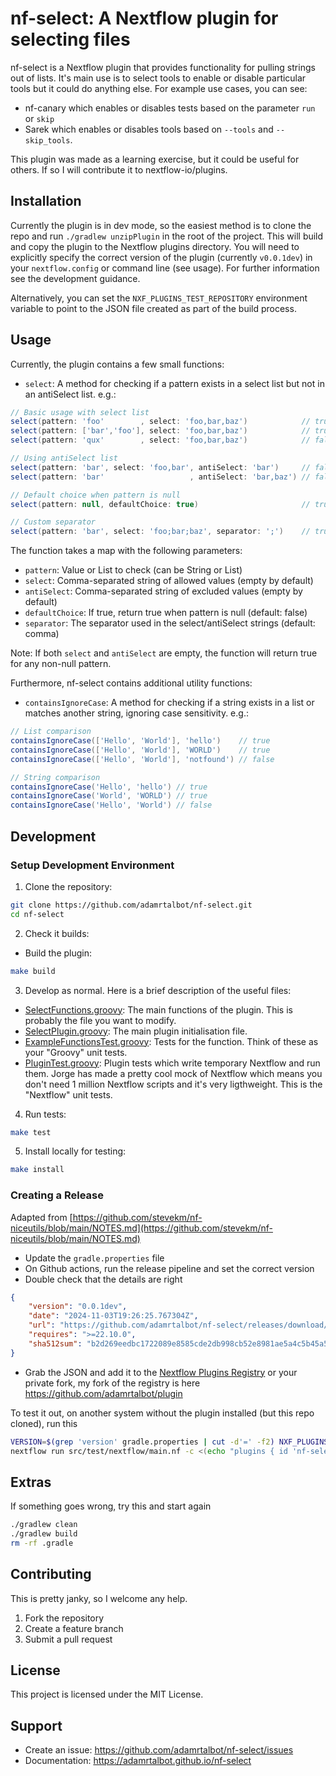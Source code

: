 # nf-select: A Nextflow plugin for selecting files

nf-select is a Nextflow plugin that provides functionality for pulling strings out of lists. It's main use is to select tools to enable or disable particular tools but it could do anything else. For example use cases, you can see:

- nf-canary which enables or disables tests based on the parameter `run` or `skip`
- Sarek which enables or disables tools based on `--tools` and `--skip_tools`.

This plugin was made as a learning exercise, but it could be useful for others. If so I will contribute it to nextflow-io/plugins.

## Installation

Currently the plugin is in dev mode, so the easiest method is to clone the repo and run `./gradlew unzipPlugin` in the root of the project. This will build and copy the plugin to the Nextflow plugins directory. You will need to explicitly specify the correct version of the plugin (currently `v0.0.1dev`) in your `nextflow.config` or command line (see usage). For further information see the development guidance.

Alternatively, you can set the `NXF_PLUGINS_TEST_REPOSITORY` environment variable to point to the JSON file created as part of the build process.

## Usage

Currently, the plugin contains a few small functions:

- `select`: A method for checking if a pattern exists in a select list but not in an antiSelect list. e.g.:

```groovy
// Basic usage with select list
select(pattern: 'foo'        , select: 'foo,bar,baz')            // true
select(pattern: ['bar','foo'], select: 'foo,bar,baz')            // true
select(pattern: 'qux'        , select: 'foo,bar,baz')            // false

// Using antiSelect list
select(pattern: 'bar', select: 'foo,bar', antiSelect: 'bar')     // false
select(pattern: 'bar'                   , antiSelect: 'bar,baz') // false

// Default choice when pattern is null
select(pattern: null, defaultChoice: true)                       // true

// Custom separator
select(pattern: 'bar', select: 'foo;bar;baz', separator: ';')    // true
```

The function takes a map with the following parameters:

- `pattern`: Value or List to check (can be String or List)
- `select`: Comma-separated string of allowed values (empty by default)
- `antiSelect`: Comma-separated string of excluded values (empty by default)
- `defaultChoice`: If true, return true when pattern is null (default: false)
- `separator`: The separator used in the select/antiSelect strings (default: comma)

Note: If both `select` and `antiSelect` are empty, the function will return true for any non-null pattern.

Furthermore, nf-select contains additional utility functions:

- `containsIgnoreCase`: A method for checking if a string exists in a list or matches another string, ignoring case sensitivity. e.g.:

```groovy
// List comparison
containsIgnoreCase(['Hello', 'World'], 'hello')    // true
containsIgnoreCase(['Hello', 'World'], 'WORLD')    // true
containsIgnoreCase(['Hello', 'World'], 'notfound') // false

// String comparison
containsIgnoreCase('Hello', 'hello') // true
containsIgnoreCase('World', 'WORLD') // true
containsIgnoreCase('Hello', 'World') // false
```

## Development

### Setup Development Environment

1. Clone the repository:

```bash
git clone https://github.com/adamrtalbot/nf-select.git
cd nf-select
```

2. Check it builds:

- Build the plugin:

```bash
make build
```

3. Develop as normal. Here is a brief description of the useful files:

- [SelectFunctions.groovy](src/main/groovy/com/nextflow/plugin/SelectFunctions.groovy): The main functions of the plugin. This is probably the file you want to modify.
- [SelectPlugin.groovy](src/main/groovy/com/nextflow/plugin/SelectPlugin.groovy): The main plugin initialisation file.
- [ExampleFunctionsTest.groovy](./src/test/groovy/com/nextflow/plugin/ExampleFunctionsTest.groovy): Tests for the function. Think of these as your "Groovy" unit tests.
- [PluginTest.groovy](./src/test/groovy/com/nextflow/plugin/PluginTest.groovy): Plugin tests which write temporary Nextflow and run them. Jorge has made a pretty cool mock of Nextflow which means you don't need 1 million Nextflow scripts and it's very ligthweight. This is the "Nextflow" unit tests.

4. Run tests:

```bash
make test
```

5. Install locally for testing:

```bash
make install
```

### Creating a Release

Adapted from [https://github.com/stevekm/nf-niceutils/blob/main/NOTES.md](https://github.com/stevekm/nf-niceutils/blob/main/NOTES.md)

- Update the `gradle.properties` file
- On Github actions, run the release pipeline and set the correct version
- Double check that the details are right

```json
{
    "version": "0.0.1dev",
    "date": "2024-11-03T19:26:25.767304Z",
    "url": "https://github.com/adamrtalbot/nf-select/releases/download/0.0.1dev/nf-select-0.0.1dev.zip",
    "requires": ">=22.10.0",
    "sha512sum": "b2d269eedbc1722089e8585cde2db998cb52e8981ae5a4c5b45a596a2f4565e5ca65a38157ae7d765c585274bbb13dd652b31e5f3769221c06f286131b333056"
}
```

- Grab the JSON and add it to the [Nextflow Plugins Registry](https://github.com/nextflow-io/plugins/) or your private fork, my fork of the registry is here https://github.com/adamrtalbot/plugin

To test it out, on another system without the plugin installed (but this repo cloned), run this

```bash
VERSION=$(grep 'version' gradle.properties | cut -d'=' -f2) NXF_PLUGINS_TEST_REPOSITORY=https://raw.githubusercontent.com/adamrtalbot/plugins/refs/heads/main/plugins.json 
nextflow run src/test/nextflow/main.nf -c <(echo "plugins { id 'nf-select@${VERSION}' }")
```

## Extras

If something goes wrong, try this and start again

```bash
./gradlew clean
./gradlew build
rm -rf .gradle
```

## Contributing

This is pretty janky, so I welcome any help.

1. Fork the repository
1. Create a feature branch
1. Submit a pull request

## License

This project is licensed under the MIT License.

## Support

- Create an issue: https://github.com/adamrtalbot/nf-select/issues
- Documentation: https://adamrtalbot.github.io/nf-select
